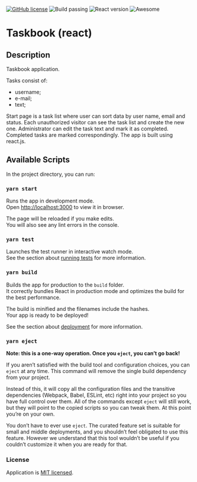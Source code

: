 [![GitHub license](https://img.shields.io/badge/license-MIT-blue.svg)](./LICENSE) ![Build passing](https://img.shields.io/badge/build-passing-brightgreen) ![React version](https://img.shields.io/badge/react-16.10.2-brightgreen) ![Awesome](https://camo.githubusercontent.com/fef0a78bf2b1b477ba227914e3eff273d9b9713d/68747470733a2f2f696d672e736869656c64732e696f2f62616467652f617765736f6d652533462d796573212d627269676874677265656e2e737667)

# Taskbook (react)

## Description

Taskbook application.

Tasks consist of:
- username;
- e-mail;
- text;

Start page is a task list where user can sort data by user name, email and status. Each unauthorized visitor can see the task list and create the new one. Administrator can edit the task text and mark it as completed. Completed tasks are marked correspondingly.
The app is built using react.js.

## Available Scripts

In the project directory, you can run:

### `yarn start`

Runs the app in development mode.<br />
Open [http://localhost:3000](http://localhost:3000) to view it in browser.

The page will be reloaded if you make edits.<br />
You will also see any lint errors in the console.

### `yarn test`

Launches the test runner in interactive watch mode.<br />
See the section about [running tests](https://facebook.github.io/create-react-app/docs/running-tests) for more information.

### `yarn build`

Builds the app for production to the `build` folder.<br />
It correctly bundles React in production mode and optimizes the build for the best performance.

The build is minified and the filenames include the hashes.<br />
Your app is ready to be deployed!

See the section about [deployment](https://facebook.github.io/create-react-app/docs/deployment) for more information.

### `yarn eject`

**Note: this is a one-way operation. Once you `eject`, you can’t go back!**

If you aren’t satisfied with the build tool and configuration choices, you can `eject` at any time. This command will remove the single build dependency from your project.

Instead of this, it will copy all the configuration files and the transitive dependencies (Webpack, Babel, ESLint, etc) right into your project so you have full control over them. All of the commands except `eject` will still work, but they will point to the copied scripts so you can tweak them. At this point you’re on your own.

You don’t have to ever use `eject`. The curated feature set is suitable for small and middle deployments, and you shouldn’t feel obligated to use this feature. However we understand that this tool wouldn’t be useful if you couldn’t customize it when you are ready for that.

### License

Application is [MIT licensed](./LICENSE).